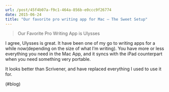```yaml
---
url: /post/45f4b07a-f9c1-464a-856b-e0ccc9f26774
date: 2015-06-24
title: "Our favorite pro writing app for Mac – The Sweet Setup"
---
```


> Our Favorite Pro Writing App is Ulysses 



I agree, Ulysses is great. It have been one of my go to writing apps for a while now(depending on the size of what I&#8217;m writing). You have more or less everything you need in the Mac App, and it syncs with the iPad counterpart when you need something very portable.



It looks better than Scrivener, and have replaced everything I used to use it for.



(#blog)
